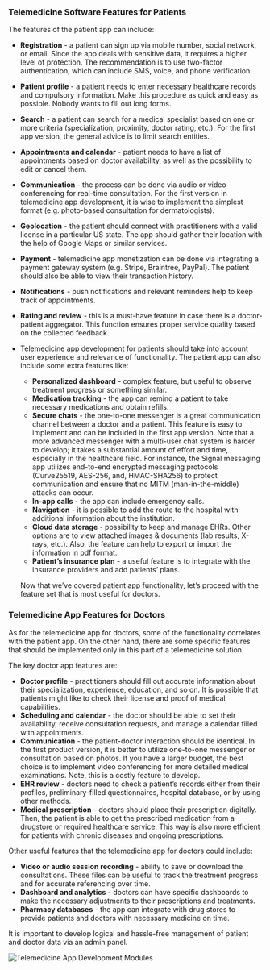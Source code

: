 ### Telemedicine Software Features for Patients

The features of the patient app can include:

- **Registration** - a patient can sign up via mobile number, social network, or email. Since the app deals with sensitive data, it requires a higher level of protection. The recommendation is to use two-factor authentication, which can include SMS, voice, and phone verification.

- **Patient profile** - a patient needs to enter necessary healthcare records and compulsory information. Make this procedure as quick and easy as possible. Nobody wants to fill out long forms.

- **Search** - a patient can search for a medical specialist based on one or more criteria (specialization, proximity, doctor rating, etc.). For the first app version, the general advice is to limit search entities.

- **Appointments and calendar** - patient needs to have a list of appointments based on doctor availability, as well as the possibility to edit or cancel them.

- **Communication** - the process can be done via audio or video conferencing for real-time consultation. For the first version in telemedicine app development, it is wise to implement the simplest format (e.g. photo-based consultation for dermatologists).

- **Geolocation** - the patient should connect with practitioners with a valid license in a particular US state. The app should gather their location with the help of Google Maps or similar services.

- **Payment** - telemedicine app monetization can be done via integrating a payment gateway system (e.g. Stripe, Braintree, PayPal). The patient should also be able to view their transaction history.

- **Notifications** - push notifications and relevant reminders help to keep track of appointments.

- **Rating and review** - this is a must-have feature in case there is a doctor-patient aggregator. This function ensures proper service quality based on the collected feedback.

- Telemedicine app development for patients should take into account user experience and relevance of functionality. The patient app can also include some extra features like:

  - **Personalized dashboard** - complex feature, but useful to observe treatment progress or something similar.
  - **Medication tracking** - the app can remind a patient to take necessary medications and obtain refills.
  - **Secure chats** - the one-to-one messenger is a great communication channel between a doctor and a patient. This feature is easy to implement and can be included in the first app version. Note that a more advanced messenger with a multi-user chat system is harder to develop; it takes a substantial amount of effort and time, especially in the healthcare field. For instance, the Signal messaging app utilizes end-to-end encrypted messaging protocols (Curve25519, AES-256, and, HMAC-SHA256) to protect communication and ensure that no MITM (man-in-the-middle) attacks can occur.
  - **In-app calls** - the app can include emergency calls.
  - **Navigation** - it is possible to add the route to the hospital with additional information about the institution.
  - **Cloud data storage** - possibility to keep and manage EHRs. Other options are to view attached images & documents (lab results, X-rays, etc.). Also, the feature can help to export or import the information in pdf format.
  - **Patient’s insurance plan** - a useful feature is to integrate with the insurance providers and add patients’ plans.

  Now that we’ve covered patient app functionality, let’s proceed with the feature set that is most useful for doctors.



### Telemedicine App Features for Doctors

As for the telemedicine app for doctors, some of the functionality correlates with the patient app. On the other hand, there are some specific features that should be implemented only in this part of a telemedicine solution.

The key doctor app features are:

- **Doctor profile** - practitioners should fill out accurate information about their specialization, experience, education, and so on. It is possible that patients might like to check their license and proof of medical capabilities.
- **Scheduling and calendar** - the doctor should be able to set their availability, receive consultation requests, and manage a calendar filled with appointments.
- **Communication** - the patient-doctor interaction should be identical. In the first product version, it is better to utilize one-to-one messenger or consultation based on photos. If you have a larger budget, the best choice is to implement video conferencing for more detailed medical examinations. Note, this is a costly feature to develop.
- **EHR review** - doctors need to check a patient’s records either from their profiles, preliminary-filled questionnaires, hospital database, or by using other methods.
- **Medical prescription** - doctors should place their prescription digitally. Then, the patient is able to get the prescribed medication from a drugstore or required healthcare service. This way is also more efficient for patients with chronic diseases and ongoing prescriptions.

Other useful features that the telemedicine app for doctors could include:

- **Video or audio session recording** - ability to save or download the consultations. These files can be useful to track the treatment progress and for accurate referencing over time.
- **Dashboard and analytics** - doctors can have specific dashboards to make the necessary adjustments to their prescriptions and treatments.
- **Pharmacy databases** - the app can integrate with drug stores to provide patients and doctors with necessary medicine on time.

It is important to develop logical and hassle-free management of patient and doctor data via an admin panel.



![Telemedicine App Development Modules](https://d32myzxfxyl12w.cloudfront.net/assets/images/article_images/5fd904e4c3fb693729fad295fd9b9283d5a1b05d.jpg?1559203832)